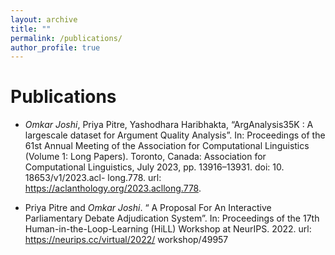 ```yaml
---
layout: archive
title: ""
permalink: /publications/
author_profile: true
---
```


Publications
======

* *Omkar Joshi*, Priya Pitre, Yashodhara Haribhakta, “ArgAnalysis35K : A largescale dataset for Argument Quality Analysis”. In: Proceedings of the 61st Annual Meeting of the Association for Computational Linguistics (Volume 1: Long Papers). Toronto, Canada: Association for Computational Linguistics, July 2023, pp. 13916–13931. doi: 10. 18653/v1/2023.acl- long.778. url: https://aclanthology.org/2023.acllong.778. 

* Priya Pitre and *Omkar Joshi*. “ A Proposal For An Interactive Parliamentary Debate Adjudication System”. In: Proceedings of the 17th Human-in-the-Loop-Learning (HiLL) Workshop at NeurIPS. 2022. url: https://neurips.cc/virtual/2022/ workshop/49957

